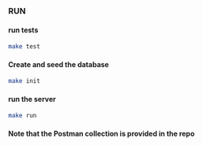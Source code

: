 ### RUN

#### run tests
```bash
make test 
```

#### Create and seed the database
```bash
make init
```

#### run the server
```bash
make run
```


#### Note that the Postman collection is provided in the repo

